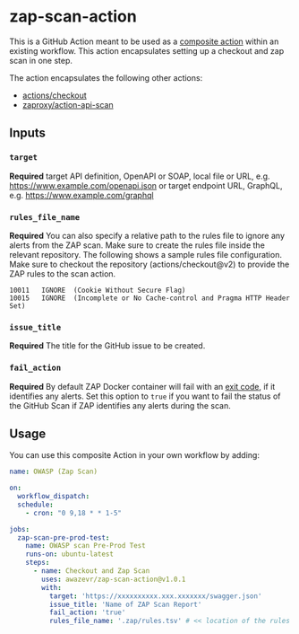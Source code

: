 # zap-scan-action
This is a GitHub Action meant to be used as a [composite action](https://docs.github.com/en/actions/creating-actions/creating-a-composite-action) within an existing workflow. This action encapsulates setting up a checkout and zap scan in one step. 

The action encapsulates the following other actions:

- [actions/checkout](https://github.com/actions/checkout)
- [zaproxy/action-api-scan](https://github.com/zaproxy/action-api-scan)


## Inputs

### `target`

**Required** target API definition, OpenAPI or SOAP, local file or URL, e.g. https://www.example.com/openapi.json
or target endpoint URL, GraphQL, e.g. https://www.example.com/graphql

### `rules_file_name`

**Required** You can also specify a relative path to the rules file to ignore any alerts from the ZAP scan. Make sure to create
the rules file inside the relevant repository. The following shows a sample rules file configuration.
Make sure to checkout the repository (actions/checkout@v2) to provide the ZAP rules to the scan action.

```tsv
10011	IGNORE	(Cookie Without Secure Flag)
10015	IGNORE	(Incomplete or No Cache-control and Pragma HTTP Header Set)
```

### `issue_title`

**Required** The title for the GitHub issue to be created.


### `fail_action`

**Required** By default ZAP Docker container will fail with an [exit code](https://github.com/zaproxy/zaproxy/blob/7abbd57f6894c2abf4f1ed00fb95e99c34ef2e28/docker/zap-api-scan.py#L35),
if it identifies any alerts. Set this option to `true` if you want to fail the status of the GitHub Scan if ZAP identifies any alerts during the scan.


## Usage
You can use this composite Action in your own workflow by adding:

```yml
name: OWASP (Zap Scan)

on:
  workflow_dispatch:
  schedule:
    - cron: "0 9,18 * * 1-5"

jobs:
  zap-scan-pre-prod-test:
    name: OWASP scan Pre-Prod Test
    runs-on: ubuntu-latest
    steps:
      - name: Checkout and Zap Scan
        uses: awazevr/zap-scan-action@v1.0.1
        with:
          target: 'https://xxxxxxxxxx.xxx.xxxxxxx/swagger.json'
          issue_title: 'Name of ZAP Scan Report'
          fail_action: 'true'
          rules_file_name: '.zap/rules.tsv' # << location of the rules file

```

